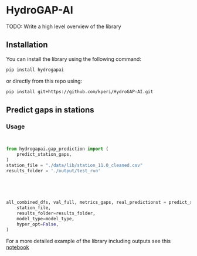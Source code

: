 # HydroGAP-AI

TODO: Write a high level overview of the library

## Installation

You can install the library using the following command:

```bash
pip install hydrogapai
```

or directly from this repo using: 

```bash
pip install git+https://github.com/kperi/HydroGAP-AI.git
```

## Predict gaps in stations

### Usage

```python


from hydrogapai.gap_prediction import (
    predict_station_gaps,
)
station_file = "./data/lib/station_11.0_cleaned.csv"
results_folder = './output/test_run'

 
                


all_combined_dfs, val_full, metrics_gaps, real_predictionst = predict_station_gaps(
    station_file,
    results_folder=results_folder,
    model_type=model_type,
    hyper_opt=False,
)
```

For a more detailed example of the library including outputs see this [notebook](./HydroGap-AI_library_demo_v5.ipynb)